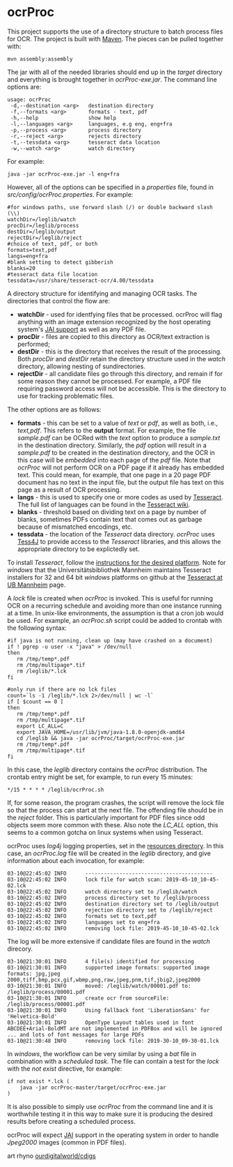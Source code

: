 ocrProc
=======

This project supports the use of a directory structure to batch process
files for OCR. The project is built with [Maven](https://maven.apache.org). The 
pieces can be pulled together with:

```
mvn assembly:assembly
```

The jar with all of the needed libraries should end up in the _target_
directory and everything is brought together in _ocrProc-exe.jar_. 
The command line options are:

    usage: ocrProc
     -d,--destination <arg>   destination directory
     -f,--formats <arg>       formats - text, pdf
     -h,--help                show help
     -l,--languages <arg>     languages, e.g eng, eng+fra
     -p,--process <arg>       process directory
     -r,--reject <arg>        rejects directory
     -t,--tessdata <arg>      tesseract data location
     -w,--watch <arg>         watch directory     

For example:

```
java -jar ocrProc-exe.jar -l eng+fra
```

However, all of the options can be specified in a _properties_ file, found in _src/config/ocrProc.properties_. For example:

```
#for windows paths, use forward slash (/) or double backward slash (\\)
watchDir=/leglib/watch
procDir=/leglib/process
destDir=/leglib/output
rejectDir=/leglib/reject
#choice of text, pdf, or both
formats=text,pdf
langs=eng+fra
#blank setting to detect gibberish
blanks=20
#tesseract data file location
tessdata=/usr/share/tesseract-ocr/4.00/tessdata
```

A directory structure for identifying and managing OCR tasks. The directories that control the flow are:

*   **watchDir** - used for identfying files that be processed. ocrProc will flag anything with an image extension recognized by the 
host operating system's [JAI support](https://www.oracle.com/technetwork/java/iio-141084.html) as well as any PDF file.
*   **procDir** - files are copied to this directory as OCR/text extraction is performed;
*   **destDir** - this is the directory that receives the result of the processing. Both _procDir_ and _destDir_ retain the 
directory structure used in the _watch_ directory, allowing nesting of sundirectories.
*   **rejectDir** - all candidate files go through this directory, and remain 
if for some reason they cannot be processed. For example, a PDF file requiring 
password access will not be accessible. This is the directory to use for 
tracking problematic files.

The other options are as follows:

*   **formats** - this can be set to a value of _text_ or _pdf_, as well as both, i.e., _text,pdf_. This refers to the **output** format. For example, the file _sample.pdf_ can be OCRed with the _text_ option to produce a _sample.txt_ in the destination directory. Similarly, the _pdf_ option will result in a _sample.pdf_ to be created in the destination directory, and the OCR in this case will be _embedded_ into each page of the _pdf_ file. Note that _ocrProc_ will not perform OCR on a PDF page if it already has embedded text. This could mean, for example, that one page in a 20 page PDF document has no text in the input file, but the output file has text on this page as a result of OCR processing.
*   **langs** - this is used to specify one or more codes as used by [Tesseract](https://github.com/tesseract-ocr/). The full list of
languages can be found in the [Tesseract wiki](https://github.com/tesseract-ocr/tesseract/wiki/Data-Files).
*   **blanks** - threshold based on dividing text on a page by number of blanks, sometimes PDFs contain text that comes out as garbage because of mismatched encodings, etc.
*   **tessdata** - the location of the _Tesseract_ data directory. _ocrProc_ uses [Tess4J](http://tess4j.sourceforge.net/) to provide
access to the _Tesseract_ libraries, and this allows the appropriate directory to be explictedly set.

To install _Tesseract_, follow the 
[instructions for the desired platform](https://github.com/tesseract-ocr/tesseract#installing-tesseract). Note for _windows_ 
that the Universitätsbibliothek Mannheim maintains Tesseract installers for 32 and 64 bit _windows_ platforms on github at 
the [Tesseract at UB Mannheim](https://github.com/UB-Mannheim/tesseract/wiki) page.

A _lock_ file is created when _ocrProc_ is invoked. This is useful for running OCR on a recurring schedule and avoiding more than one
instance running at a time. In unix-like environments, the assumption is that a cron job would be used. For example, an _ocrProc.sh_
script could be added to crontab with the following syntax:

```
#if java is not running, clean up (may have crashed on a document)
if ! pgrep -u user -x "java" > /dev/null
then
   rm /tmp/temp*.pdf
   rm /tmp/multipage*.tif
   rm /leglib/*.lck
fi

#only run if there are no lck files
count=`ls -1 /leglib/*.lck 2>/dev/null | wc -l`
if [ $count == 0 ]
then
   rm /tmp/temp*.pdf
   rm /tmp/multipage*.tif
   export LC_ALL=C
   export JAVA_HOME=/usr/lib/jvm/java-1.8.0-openjdk-amd64
   cd /leglib && java -jar ocrProc/target/ocrProc-exe.jar
   rm /tmp/temp*.pdf
   rm /tmp/multipage*.tif
fi
```

In this case, the _leglib_ directory contains the _ocrProc_ distribution. The crontab entry might be set, for example, to run
every 15 minutes:

```
*/15 * * * * /leglib/ocrProc.sh
```

If, for some reason, the program crashes, the script will remove the lock
file so that the process can start at the next file. The offending file
should be in the _reject_ folder. This is particularly important for PDF
files since odd objects seem more common with these. Also note the
_LC_ALL_ option, this seems to a common gotcha on linux systems when using
Tesseract.

ocrProc uses _log4j_ logging properties, set in the 
[resources directory](https://github.com/OurDigitalWorld/ocrProc/tree/master/src/main/resources). In this case, an _ocrProc.log_ 
file will be created in the _leglib_ directory, and give information about each invocation, for example:

```
03-10@22:45:02 INFO      -----------------------------------------
03-10@22:45:02 INFO      lock file for watch scan: 2019-45-10_10-45-02.lck
03-10@22:45:02 INFO      watch directory set to /leglib/watch
03-10@22:45:02 INFO      process directory set to /leglib/process
03-10@22:45:02 INFO      destination directory set to /leglib/output
03-10@22:45:02 INFO      rejection directory set to /leglib/reject
03-10@22:45:02 INFO      formats set to text,pdf
03-10@22:45:02 INFO      languages set to eng+fra
03-10@22:45:02 INFO      removing lock file: 2019-45-10_10-45-02.lck
```

The log will be more extensive if candidate files are found in the _watch_ direcory.

```
03-10@21:30:01 INFO      4 file(s) identified for processing
03-10@21:30:01 INFO      supported image formats: supported image formats: jpg,jpeg 2000,tiff,bmp,pcx,gif,wbmp,png,raw,jpeg,pnm,tif,jbig2,jpeg2000
03-10@21:30:01 INFO      moved: /leglib/watch/00001.pdf to: /leglib/process/00001.pdf
03-10@21:30:01 INFO      create ocr from sourceFile: /leglib/process/00001.pdf
03-10@21:30:01 INFO      Using fallback font 'LiberationSans' for 'Helvetica-Bold'
03-10@21:30:01 INFO      OpenType Layout tables used in font ABCDEE+Arial-BoldMT are not implemented in PDFBox and will be ignored
... and lots of font messages for large PDFs
03-10@21:30:48 INFO      removing lock file: 2019-30-10_09-30-01.lck
```

In _windows_, the workflow can be very similar by using a _bat_ file in combination with a _scheduled task_. The file can
contain a test for the _lock_ with the _not exist_ directive, for example:

```
if not exist *.lck (
    java -jar ocrProc-master/target/ocrProc-exe.jar 
) 
```

It is also possible to simply use _ocrProc_ from the command line and it is worthwhile testing it in this way to make sure it
is producing the desired results before creating a scheduled process.

ocrProc will expect [JAI](https://geoserver.geo-solutions.it/edu/en/install_run/jai_io_install.html) support in the operating 
system in order to handle _Jpeg2000_ images (common in PDF files).

art rhyno [ourdigitalworld/cdigs](https://github.com/artunit)
